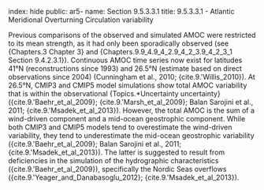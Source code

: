 index: hide
public: ar5-
name: Section 9.5.3.3.1
title: 9.5.3.3.1 - Atlantic Meridional Overturning Circulation variability

Previous comparisons of the observed and simulated AMOC were restricted to its mean strength, as it had only been sporadically observed (see {Chapters.3 Chapter 3} and {Chapters.9.9_4.9_4_2.9_4_2_3.9_4_2_3_1 Section 9.4.2.3.1}). Continuous AMOC time series now exist for latitudes 41°N (reconstructions since 1993) and 26.5°N (estimate based on direct observations since 2004) (Cunningham et al., 2010; {cite.9.'Willis_2010}). At 26.5°N, CMIP3 and CMIP5 model simulations show total AMOC variability that is within the observational {Topics.*Uncertainty uncertainty} ({cite.9.'Baehr_et_al_2009}; {cite.9.'Marsh_et_al_2009}; Balan Sarojini et al., 2011; {cite.9.'Msadek_et_al_2013}). However, the total AMOC is the sum of a wind-driven component and a mid-ocean geostrophic component. While both CMIP3 and CMIP5 models tend to overestimate the wind-driven variability, they tend to underestimate the mid-ocean geostrophic variability ({cite.9.'Baehr_et_al_2009}; Balan Sarojini et al., 2011; {cite.9.'Msadek_et_al_2013}). The latter is suggested to result from deficiencies in the simulation of the hydrographic characteristics ({cite.9.'Baehr_et_al_2009}), specifically the Nordic Seas overflows ({cite.9.'Yeager_and_Danabasoglu_2012}; {cite.9.'Msadek_et_al_2013}).
